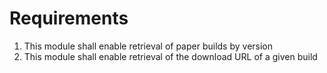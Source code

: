 # Requirements

1. This module shall enable retrieval of paper builds by version
2. This module shall enable retrieval of the download URL of a given build